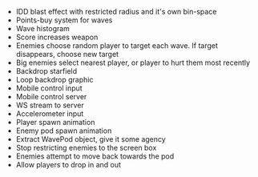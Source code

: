 
- IDD blast effect with restricted radius and it's own bin-space
- Points-buy system for waves
- Wave histogram
- Score increases weapon
- Enemies choose random player to target each wave. If target disappears, choose
  new target
- Big enemies select nearest player, or player to hurt them most recently
- Backdrop starfield
- Loop backdrop graphic
- Mobile control input
- Mobile control server
- WS stream to server
- Accelerometer input
- Player spawn animation
- Enemy pod spawn animation
- Extract WavePod object, give it some agency
- Stop restricting enemies to the screen box
- Enemies attempt to move back towards the pod
- Allow players to drop in and out

